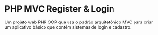 # PHP MVC Register & Login

Um projeto web PHP OOP que usa o padrão arquitetônico MVC para criar um aplicativo básico que contém sistemas de login e cadastro.
